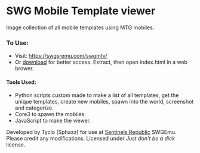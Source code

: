 # SWG Mobile Template viewer

Image collection of all mobile templates using MTG mobiles.

### To Use:
- Visit: https://swgsremu.com/swgmtv/
- Or [download](https://github.com/Sphazz/swgmtv/archive/master.zip) for better access. Extract, then open index.html in a web brower.

#### Tools Used:
- Python scripts custom made to make a list of all templates, get the unique templates, create new mobiles, spawn into the world, screenshot and categorize.
- Core3 to spawn the mobiles.
- JavaScript to make the viewer.

Developed by Tyclo (Sphazz) for use at [Sentinels Republic](https://swgsremu.com/) SWGEmu. Please credit any modifications. Licensed under *Just don't be a dick* license.
